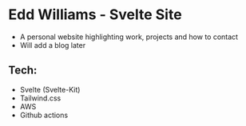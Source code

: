 # Edd Williams - Svelte Site

- A personal website highlighting work, projects and how to contact
- Will add a blog later
## Tech:
- Svelte (Svelte-Kit)
- Tailwind.css
- AWS 
- Github actions